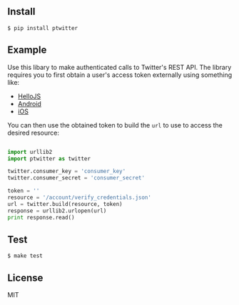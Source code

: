 
## Install

    $ pip install ptwitter


## Example

Use this libary to make authenticated calls to Twitter's REST API. The library requires you to first obtain a user's access token externally using something like:

- [HelloJS](http://adodson.com/hello.js/)
- [Android](https://github.com/TakahikoKawasaki/TwitterOAuthView)
- [iOS](https://github.com/bengottlieb/Twitter-OAuth-iPhone)

You can then use the obtained token to build the `url` to use to access the desired resource:


```python

import urllib2
import ptwitter as twitter

twitter.consumer_key = 'consumer_key'
twitter.consumer_secret = 'consumer_secret'

token = ''
resource = '/account/verify_credentials.json'
url = twitter.build(resource, token)
response = urllib2.urlopen(url)
print response.read()

```

## Test

    $ make test

## License

MIT
